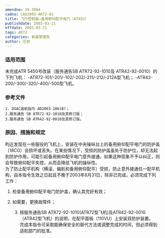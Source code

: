```yaml
---
amendno: 39-3984  
cadno: CAD2003-AR72-01  
title: 飞行控制器—备用俯仰配平电门（ATA92）  
publishdate: 2003-03-21  
effdate: 2003-03-21  
tags: AR72  
categories: 新疆管理局  
author: 庄丽  
---
```

  
### 适用范围  
未完成ATR 5450号改装（服务通告SB ATR72-92-1010及
ATR42-92-0010）的下列飞机：     -ATR72-101/-201/-102/-202/-211/-212/-212A型飞机；     -ATR42-200/-300/-320/-400/-500型飞机。  
  
<!--more-->  
### 参考文件  
    1. DGAC适航指令 AD2003-106(B)；  
    2.服务通告 SB ATR72-92-1010及其修订版；  
    3.服务通告 SB ATR42-92-0010及其修订版。  
  
### 原因、措施和规定  
昀近发现在一些服役的飞机上，安装在中央操纵台上的备用俯仰配平电门的防护盖（18CG）会损坏或丢失。在某些情况下，受损的防护盖虽处于防护位，却无法起到防护作用，可能引起备用俯仰配平电门意外接通。如果这种现象不予以纠正，则会导致俯仰配平失控，从而会降低飞机的操纵性。  
    为了防止配平机构（横滚、偏航和备用俯仰配平）受损，防止意外接通任一配平机构，自本指令生效之日起且不晚于2003年8月31日，除非已完成，必须完成下列工作：  
  
1. 检查备用俯仰配平电门防护盖，确认其完好有效；  
2. 如需要，更换故障件；  
  
    3. 按服务通告SB ATR72-92-1010(ATR72型飞机)及ATR42-92-0010（ATR42型飞机）的说明，在配平面板（110VU）上安装双防护装置。  
    完成本指令可采取能确保安全的替代方法或调整完成的时间，但必须得到适航部门的批准。  
